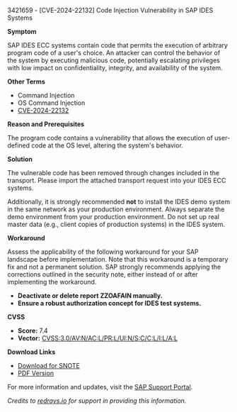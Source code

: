 3421659 - [CVE-2024-22132] Code Injection Vulnerability in SAP IDES Systems

**Symptom**

SAP IDES ECC systems contain code that permits the execution of arbitrary program code of a user's choice. An attacker can control the behavior of the system by executing malicious code, potentially escalating privileges with low impact on confidentiality, integrity, and availability of the system.

**Other Terms**

- Command Injection
- OS Command Injection
- [CVE-2024-22132](https://www.cve.org/CVERecord?id=CVE-2024-22132)

**Reason and Prerequisites**

The program code contains a vulnerability that allows the execution of user-defined code at the OS level, altering the system's behavior.

**Solution**

The vulnerable code has been removed through changes included in the transport. Please import the attached transport request into your IDES ECC systems.

Additionally, it is strongly recommended **not** to install the IDES demo system in the same network as your production environment. Always separate the demo environment from your production environment. Do not set up real master data (e.g., client copies of production systems) in the IDES system.

**Workaround**

Assess the applicability of the following workaround for your SAP landscape before implementation. Note that this workaround is a temporary fix and not a permanent solution. SAP strongly recommends applying the corrections outlined in the security note, either instead of or after implementing the workaround.

- **Deactivate or delete report ZZOAFAIN manually.**
- **Ensure a robust authorization concept for IDES test systems.**

**CVSS**

- **Score:** 7.4
- **Vector:** [CVSS:3.0/AV:N/AC:L/PR:L/UI:N/S:C/C:L/I:L/A:L](https://me.sap.com/notes/0003421659/CVSS)

**Download Links**

- [Download for SNOTE](https://notesdownloads.sap.com/note/0040000000163472024)
- [PDF Version](https://userapps.support.sap.com/sap/support/sfm/notes/print/0003421659?language=en-US&token=60E187FA2B836F47AD1715F713E22AB8)

For more information and updates, visit the [SAP Support Portal](https://me.sap.com/notes/3421659).

_Credits to [redrays.io](https://redrays.io) for support in providing this information._